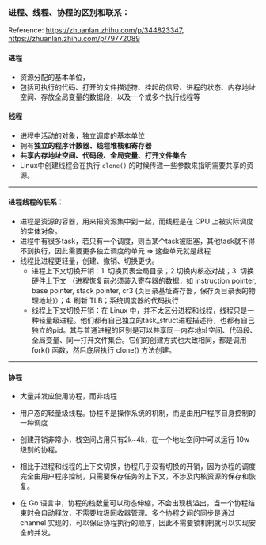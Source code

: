 
### 进程、线程、协程的区别和联系：

Reference: https://zhuanlan.zhihu.com/p/344823347, https://zhuanlan.zhihu.com/p/79772089

#### 进程

- 资源分配的基本单位，
- 包括可执行的代码、打开的文件描述符、挂起的信号、进程的状态、内存地址空间、存放全局变量的数据段，以及一个或多个执行线程等

#### 线程

- 进程中活动的对象，独立调度的基本单位
- 拥有**独立的程序计数器、线程堆栈和寄存器**
- **共享内存地址空间、代码段、全局变量、打开文件集合**
- Linux中创建线程会在执行 `clone()` 的时候传递一些参数来指明需要共享的资源。

---

#### 进程线程的联系：

- 进程是资源的容器，用来把资源集中到一起，而线程是在 CPU 上被实际调度的实体对象。
- 进程中有很多task，若只有一个调度，则当某个task被阻塞，其他task就不得不到执行，因此需要更多独立调度的单元 => 这些单元就是线程
- 线程比进程更轻量，创建、撤销、切换更快。
  - 进程上下文切换开销：1. 切换页表全局目录；2.切换内核态对战；3. 切换硬件上下文 （进程恢复前必须装入寄存器的数据，如 instruction pointer, base pointer, stack pointer, cr3 (页目录基址寄存器，保存页目录表的物理地址)）；4. 刷新 TLB；系统调度器的代码执行
  - 线程上下文切换开销：在 Linux 中，并不太区分进程和线程，线程只是一种轻量级进程。他们都有自己独立的task_struct进程描述符，也都有自己独立的pid。其与普通进程的区别是可以共享同一内存地址空间、代码段、全局变量、同一打开文件集合。它们的创建方式也大致相同，都是调用 fork() 函数，然后底层执行 clone() 方法创建。

---

#### 协程

- 大量并发应使用协程，而非线程

- 用户态的轻量级线程。协程不是操作系统的机制，而是由用户程序自身控制的一种调度
- 创建开销非常小，栈空间占用只有2k~4k，在一个地址空间中可以运行 10w 级别的协程。
- 相比于进程和线程的上下文切换，协程几乎没有切换的开销，因为协程的调度完全由用户程序控制，只需要保存任务的上下文，不涉及内核资源的保存和恢复。

- 在 Go 语言中，协程的栈数量可以动态伸缩，不会出现栈溢出，当一个协程结束时会自动释放，不需要垃圾回收器管理。多个协程之间的同步是通过 channel 实现的，可以保证协程执行的顺序，因此不需要锁机制就可以实现安全的并发。

